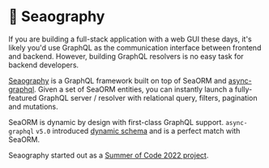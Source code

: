 # 🧭 Seaography

If you are building a full-stack application with a web GUI these days, it's likely you'd use GraphQL as the communication interface between frontend and backend. However, building GraphQL resolvers is no easy task for backend developers.

[Seaography](https://github.com/SeaQL/seaography) is a GraphQL framework built on top of SeaORM and [async-graphql](https://github.com/async-graphql/async-graphql). Given a set of SeaORM entities, you can instantly launch a fully-featured GraphQL server / resolver with relational query, filters, pagination and mutations.

SeaORM is dynamic by design with first-class GraphQL support. `async-graphql` `v5.0` introduced [dynamic schema](https://docs.rs/async-graphql/latest/async_graphql/dynamic/index.html) and is a perfect match with SeaORM.

Seaography started out as a [Summer of Code 2022 project](https://github.com/SeaQL/summer-of-code/blob/main/2022/README.md#1-a-graphql-framework-on-top-of-seaorm).